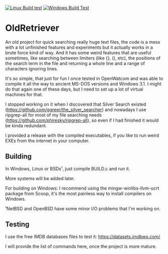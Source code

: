 [![Linux Build test](https://github.com/vinissou/OldRetriever/actions/workflows/linux_test.yml/badge.svg)](https://github.com/vinissou/OldRetriever/actions/workflows/linux_test.yml) [![Windows Build Test](https://github.com/vinissou/OldRetriever/actions/workflows/win_build.yml/badge.svg)](https://github.com/vinissou/OldRetriever/actions/workflows/win_build.yml)

# OldRetriever


An old project for quick searching really huge text files, the code is a mess with a lot unfinished features and experiments but it actually works in a brute force kind of way. And it has some weird features that are useful sometimes, like searching between limiters (like {}, (), etc), the positions of the search term in the file and returning a whole line and a range of characters ignoring lines. 

It's so simple, that just for fun I once tested in OpenWatcom and was able to compile it all the way to ancient MS-DOS versions and Windows 3.1. I might do that again one of these days, but I need to set up a lot of virtual machines for that. 

I stopped working on it when I discovered that Silver Search existed (https://github.com/ggreer/the_silver_searcher) and nowadays I use ripgrep-all for most of my file searching needs (https://github.com/phiresky/ripgrep-all), so even if I had finished it would be kinda redundant.


I provided a release with the compiled executables, if you like to run weird EXEs from the internet in your computer.



## Building 
In Windows, Linux or BSDs¹, just compile BUILD.c and run it. 

More systems will be added later.

For building on Windows: I recommend using the mingw-winlibs-llvm-ucrt package from Scoop, it's the most painless way to install compilers on Windows. 

¹NetBSD and OpenBSD have some minor I/O problems that I'm working on.


## Testing
I use the free IMDB databases files to test it: 
https://datasets.imdbws.com/

I will provide the list of commands here, once the project is more mature.

